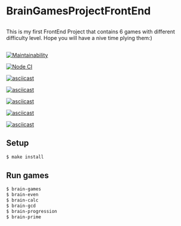 # BrainGamesProjectFrontEnd

##
This is my first FrontEnd Project that contains 6 games with different difficulty level. Hope you will have a nive time plying them:)
##

[![Maintainability](https://api.codeclimate.com/v1/badges/53226c39a3bf90255f0b/maintainability)](https://codeclimate.com/github/Iryna87/FrontEndProject_1/maintainability)

[![Node CI](https://github.com/Iryna87/BrainGamesProjectFrontEnd/workflows/CI/badge.svg)](https://github.com/Iryna87/FrontEndProject_1/actions)

[![asciicast](https://asciinema.org/a/AkuRnEuTVEsuXPFHAFLVV7mcP.svg)](https://asciinema.org/a/AkuRnEuTVEsuXPFHAFLVV7mcP)

[![asciicast](https://asciinema.org/a/FxXSxwSV2Ovsa4IdUAO4OUqTg.svg)](https://asciinema.org/a/FxXSxwSV2Ovsa4IdUAO4OUqTg)

[![asciicast](https://asciinema.org/a/vHlv9eH5K8wSfaLkdyovRbpiI.svg)](https://asciinema.org/a/vHlv9eH5K8wSfaLkdyovRbpiI)

[![asciicast](https://asciinema.org/a/o2jjIQhtZBRjjKd2RkRrsuaA2.svg)](https://asciinema.org/a/o2jjIQhtZBRjjKd2RkRrsuaA2)

[![asciicast](https://asciinema.org/a/dfVHDJbmU8mipcZQz5Ga4BsoC.svg)](https://asciinema.org/a/dfVHDJbmU8mipcZQz5Ga4BsoC)

## Setup

```sh
$ make install
```

## Run games

```sh
$ brain-games
$ brain-even
$ brain-calc
$ brain-gcd
$ brain-progression
$ brain-prime
```
